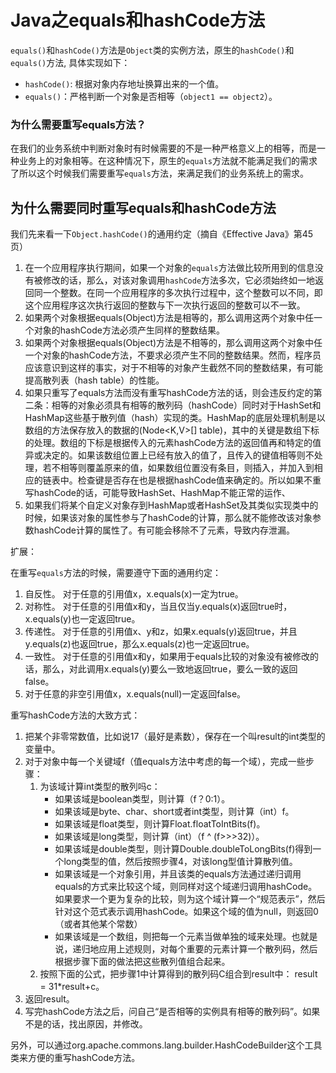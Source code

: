 # Java之equals和hashCode方法

`equals()`和`hashCode()`方法是`Object`类的实例方法，原生的`hashCode()`和`equals()`方法, 具体实现如下：
- `hashCode()`: 根据对象内存地址换算出来的一个值。
- `equals()`：严格判断一个对象是否相等（`object1 == object2`）。

### 为什么需要重写equals方法？

在我们的业务系统中判断对象时有时候需要的不是一种严格意义上的相等，而是一种业务上的对象相等。在这种情况下，原生的`equals`方法就不能满足我们的需求了所以这个时候我们需要重写`equals`方法，来满足我们的业务系统上的需求。

## 为什么需要同时重写equals和hashCode方法

我们先来看一下`Object.hashCode()`的通用约定（摘自《Effective Java》第45页）

1. 在一个应用程序执行期间，如果一个对象的`equals`方法做比较所用到的信息没有被修改的话，那么，对该对象调用`hashCode`方法多次，它必须始终如一地返回同一个整数。在同一个应用程序的多次执行过程中，这个整数可以不同，即这个应用程序这次执行返回的整数与下一次执行返回的整数可以不一致。
2. 如果两个对象根据equals(Object)方法是相等的，那么调用这两个对象中任一个对象的hashCode方法必须产生同样的整数结果。
3. 如果两个对象根据equals(Object)方法是不相等的，那么调用这两个对象中任一个对象的hashCode方法，不要求必须产生不同的整数结果。然而，程序员应该意识到这样的事实，对于不相等的对象产生截然不同的整数结果，有可能提高散列表（hash table）的性能。
4. 如果只重写了equals方法而没有重写hashCode方法的话，则会违反约定的第二条：相等的对象必须具有相等的散列码（hashCode）同时对于HashSet和HashMap这些基于散列值（hash）实现的类。HashMap的底层处理机制是以数组的方法保存放入的数据的(Node<K,V>[] table)，其中的关键是数组下标的处理。数组的下标是根据传入的元素hashCode方法的返回值再和特定的值异或决定的。如果该数组位置上已经有放入的值了，且传入的键值相等则不处理，若不相等则覆盖原来的值，如果数组位置没有条目，则插入，并加入到相应的链表中。检查键是否存在也是根据hashCode值来确定的。所以如果不重写hashCode的话，可能导致HashSet、HashMap不能正常的运作、
5. 如果我们将某个自定义对象存到HashMap或者HashSet及其类似实现类中的时候，如果该对象的属性参与了hashCode的计算，那么就不能修改该对象参数hashCode计算的属性了。有可能会移除不了元素，导致内存泄漏。

扩展：

在重写`equals`方法的时候，需要遵守下面的通用约定：

1. 自反性。 对于任意的引用值x，x.equals(x)一定为true。
2. 对称性。 对于任意的引用值x和y，当且仅当y.equals(x)返回true时，x.equals(y)也一定返回true。
3. 传递性。 对于任意的引用值x、y和z，如果x.equals(y)返回true，并且y.equals(z)也返回true，那么x.equals(z)也一定返回true。
4. 一致性。 对于任意的引用值x和y，如果用于equals比较的对象没有被修改的话，那么，对此调用x.equals(y)要么一致地返回true，要么一致的返回false。
5. 对于任意的非空引用值x，x.equals(null)一定返回false。
     
重写hashCode方法的大致方式：
1. 把某个非零常数值，比如说17（最好是素数），保存在一个叫result的int类型的变量中。
2. 对于对象中每一个关键域f（值equals方法中考虑的每一个域），完成一些步骤：
    1. 为该域计算int类型的散列吗c：
        - 如果该域是boolean类型，则计算（f？0:1）。
        - 如果该域是byte、char、short或者int类型，则计算（int）f。
        - 如果该域是float类型，则计算Float.floatToIntBits(f)。
        - 如果该域是long类型，则计算（int）（f ^ (f>>>32)）。
        - 如果该域是double类型，则计算Double.doubleToLongBits(f)得到一个long类型的值，然后按照步骤4，对该long型值计算散列值。
        - 如果该域是一个对象引用，并且该类的equals方法通过递归调用equals的方式来比较这个域，则同样对这个域递归调用hashCode。如果要求一个更为复杂的比较，则为这个域计算一个“规范表示”，然后针对这个范式表示调用hashCode。如果这个域的值为null，则返回0（或者其他某个常数）
        - 如果该域是一个数组，则把每一个元素当做单独的域来处理。也就是说，递归地应用上述规则，对每个重要的元素计算一个散列码，然后根据步骤下面的做法把这些散列值组合起来。
    2. 按照下面的公式，把步骤1中计算得到的散列码C组合到result中： result = 31*result+c。
3. 返回result。
4. 写完hashCode方法之后，问自己“是否相等的实例具有相等的散列码”。如果不是的话，找出原因，并修改。

另外，可以通过org.apache.commons.lang.builder.HashCodeBuilder这个工具类来方便的重写hashCode方法。